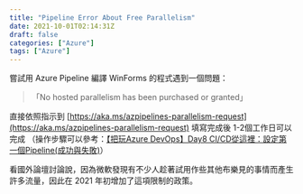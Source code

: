 ```yaml
---
title: "Pipeline Error About Free Parallelism"
date: 2021-10-01T02:14:31Z
draft: false
categories: ["Azure"]
tags: ["Azure"]
---
```


嘗試用 Azure Pipeline 編譯 WinForms 的程式遇到一個問題：
> 「No hosted parallelism has been purchased or granted」

直接依照指示到 [https://aka.ms/azpipelines-parallelism-request](https://aka.ms/azpipelines-parallelism-request)
填寫完成後 1-2個工作日可以完成
（操作步驟可以參考：[【把玩Azure DevOps】Day8 CI/CD從這裡：設定第一個Pipeline(成功與失敗)](https://ithelp.ithome.com.tw/articles/10268594)）

看國外論壇討論說，因為微軟發現有不少人趁著試用作些其他布樂見的事情而產生許多流量，因此在 2021 年初增加了這項限制的政策。
